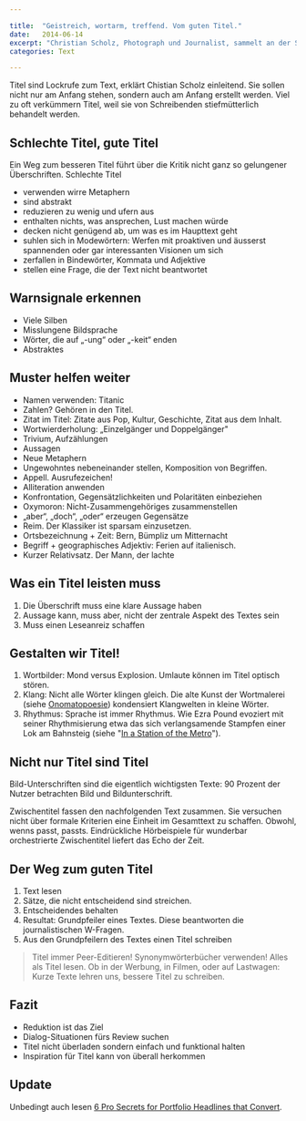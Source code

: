 ```yaml
---

title:  "Geistreich, wortarm, treffend. Vom guten Titel."
date:   2014-06-14
excerpt: "Christian Scholz, Photograph und Journalist, sammelt an der Schweizer Journalistenschule (MAZ) zusammen mit drei Seminarteilnehmenden Ingredienzen für Titel, die funktionieren."
categories: Text

---
```


Titel sind Lockrufe zum Text, erklärt Chistian Scholz einleitend. Sie sollen nicht nur am Anfang stehen, sondern auch am Anfang erstellt werden. Viel zu oft verkümmern Titel, weil sie von Schreibenden stiefmütterlich behandelt werden.

## Schlechte Titel, gute Titel

Ein Weg zum besseren Titel führt über die Kritik nicht ganz so gelungener Überschriften. Schlechte Titel

*   verwenden wirre Metaphern
*   sind abstrakt
*   reduzieren zu wenig und ufern aus
*   enthalten nichts, was ansprechen, Lust machen würde
*   decken nicht genügend ab, um was es im Haupttext geht
*   suhlen sich in Modewörtern: Werfen mit proaktiven und äusserst spannenden oder gar interessanten Visionen um sich
*   zerfallen in Bindewörter, Kommata und Adjektive
*   stellen eine Frage, die der Text nicht beantwortet

## Warnsignale erkennen

*   Viele Silben
*   Misslungene Bildsprache
*   Wörter, die auf „-ung“ oder „-keit“ enden
*   Abstraktes

## Muster helfen weiter

*   Namen verwenden: Titanic
*   Zahlen? Gehören in den Titel.
*   Zitat im Titel: Zitate aus Pop, Kultur, Geschichte, Zitat aus dem Inhalt.
*   Wortwierderholung: „Einzelgänger und Doppelgänger"
*   Trivium, Aufzählungen
*   Aussagen
*   Neue Metaphern
*   Ungewohntes nebeneinander stellen, Komposition von Begriffen.
*   Appell. Ausrufezeichen!
*   Alliteration anwenden
*   Konfrontation, Gegensätzlichkeiten und Polaritäten einbeziehen
*   Oxymoron: Nicht-Zusammengehöriges zusammenstellen
*   „aber“, „doch“, „oder“ erzeugen Gegensätze
*   Reim. Der Klassiker ist sparsam einzusetzen.
*   Ortsbezeichnung + Zeit: Bern, Bümpliz um Mitternacht
*   Begriff + geographisches Adjektiv: Ferien auf italienisch.
*   Kurzer Relativsatz. Der Mann, der lachte

## Was ein Titel leisten muss

1.  Die Überschrift muss eine klare Aussage haben
2.  Aussage kann, muss aber, nicht der zentrale Aspekt des Textes sein
3.  Muss einen Leseanreiz schaffen

## Gestalten wir Titel!

1.  Wortbilder: Mond versus Explosion. Umlaute können im Titel optisch stören.
2.  Klang: Nicht alle Wörter klingen gleich. Die alte Kunst der Wortmalerei (siehe <a href="http://de.wikipedia.org/wiki/Onomatopoesie" target="_blank">Onomatopoesie</a>) kondensiert Klangwelten in kleine Wörter.
3.  Rhythmus: Sprache ist immer Rhythmus. Wie Ezra Pound evoziert mit seiner Rhythmisierung etwa das sich verlangsamende Stampfen einer Lok am Bahnsteig (siehe "<a href="http://en.wikipedia.org/wiki/In_a_Station_of_the_Metro" target="_blank">In a Station of the Metro</a>").

## Nicht nur Titel sind Titel

Bild-Unterschriften sind die eigentlich wichtigsten Texte: 90 Prozent der Nutzer betrachten Bild und Bildunterschrift.

Zwischentitel fassen den nachfolgenden Text zusammen. Sie versuchen nicht über formale Kriterien eine Einheit im Gesamttext zu schaffen. Obwohl, wenns passt, passts. Eindrückliche Hörbeispiele für wunderbar orchestrierte Zwischentitel liefert das Echo der Zeit.

## Der Weg zum guten Titel

1.  Text lesen
2.  Sätze, die nicht entscheidend sind streichen.
3.  Entscheidendes behalten
4.  Resultat: Grundpfeiler eines Textes. Diese beantworten die journalistischen W-Fragen.
5.  Aus den Grundpfeilern des Textes einen Titel schreiben

> Titel immer Peer-Editieren! Synonymwörterbücher verwenden! Alles als Titel lesen. Ob in der Werbung, in Filmen, oder auf Lastwagen: Kurze Texte lehren uns, bessere Titel zu schreiben.

## Fazit

*   Reduktion ist das Ziel
*   Dialog-Situationen fürs Review suchen
*   Titel nicht überladen sondern einfach und funktional halten
*   Inspiration für Titel kann von überall herkommen

## Update

Unbedingt auch lesen [6 Pro Secrets for Portfolio Headlines that Convert](http://www.webdesignerdepot.com/2015/05/6-pro-secrets-for-portfolio-headlines-that-convert/).